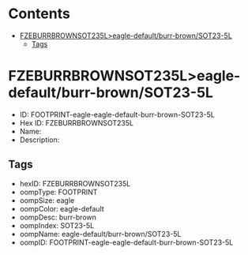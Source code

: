 



Contents
========

* [FZEBURRBROWNSOT235L>eagle-default/burr-brown/SOT23-5L](#fzeburrbrownsot235leagle-defaultburr-brownsot23-5l)
	* [Tags](#tags)

# FZEBURRBROWNSOT235L>eagle-default/burr-brown/SOT23-5L

- ID: FOOTPRINT-eagle-eagle-default-burr-brown-SOT23-5L
- Hex ID: FZEBURRBROWNSOT235L
- Name: 
- Description: 

## Tags

- hexID: FZEBURRBROWNSOT235L
- oompType: FOOTPRINT
- oompSize: eagle
- oompColor: eagle-default
- oompDesc: burr-brown
- oompIndex: SOT23-5L
- oompName: eagle-default/burr-brown/SOT23-5L
- oompID: FOOTPRINT-eagle-eagle-default-burr-brown-SOT23-5L
